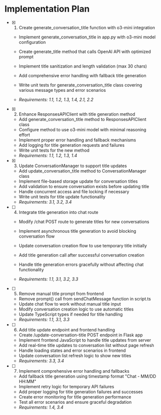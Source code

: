 # Implementation Plan

- [x] 1. Create generate_conversation_title function with o3-mini integration



  - Implement generate_conversation_title in app.py with o3-mini model configuration
  - Create generate_title method that calls OpenAI API with optimized prompt
  - Implement title sanitization and length validation (max 30 chars)
  - Add comprehensive error handling with fallback title generation
  - Write unit tests for generate_conversation_title class covering various message types and error scenarios



  - _Requirements: 1.1, 1.2, 1.3, 1.4, 2.1, 2.2_

- [x] 2. Enhance ResponsesAPIClient with title generation method

  - Add generate_conversation_title method to ResponsesAPIClient class
  - Configure method to use o3-mini model with minimal reasoning effort
  - Implement proper error handling and fallback mechanisms
  - Add logging for title generation requests and failures
  - Write unit tests for the new method
  - _Requirements: 1.1, 1.2, 1.3, 1.4_

- [x] 3. Update ConversationManager to support title updates



  - Add update_conversation_title method to ConversationManager class
  - Implement file-based storage update for conversation titles
  - Add validation to ensure conversation exists before updating title
  - Handle concurrent access and file locking if necessary
  - Write unit tests for title update functionality
  - _Requirements: 3.1, 3.2, 3.4_




- [ ] 4. Integrate title generation into chat route
  - Modify /chat POST route to generate titles for new conversations
  - Implement asynchronous title generation to avoid blocking conversation flow
  - Update conversation creation flow to use temporary title initially



  - Add title generation call after successful conversation creation
  - Handle title generation errors gracefully without affecting chat functionality
  - _Requirements: 1.1, 3.1, 3.2, 3.3_

- [ ] 5. Remove manual title prompt from frontend
  - Remove prompt() call from sendChatMessage function in script.ts
  - Update chat flow to work without manual title input
  - Modify conversation creation logic to use automatic titles
  - Update TypeScript types if needed for title handling
  - _Requirements: 1.1, 3.1, 3.3_

- [ ] 6. Add title update endpoint and frontend handling
  - Create /update-conversation-title POST endpoint in Flask app
  - Implement frontend JavaScript to handle title updates from server
  - Add real-time title updates to conversation list without page refresh
  - Handle loading states and error scenarios in frontend
  - Update conversation list refresh logic to show new titles
  - _Requirements: 3.3, 3.4_

- [ ] 7. Implement comprehensive error handling and fallbacks
  - Add fallback title generation using timestamp format "Chat - MM/DD HH:MM"
  - Implement retry logic for temporary API failures
  - Add proper logging for title generation failures and successes
  - Create error monitoring for title generation performance
  - Test all error scenarios and ensure graceful degradation
  - _Requirements: 1.4, 3.4_